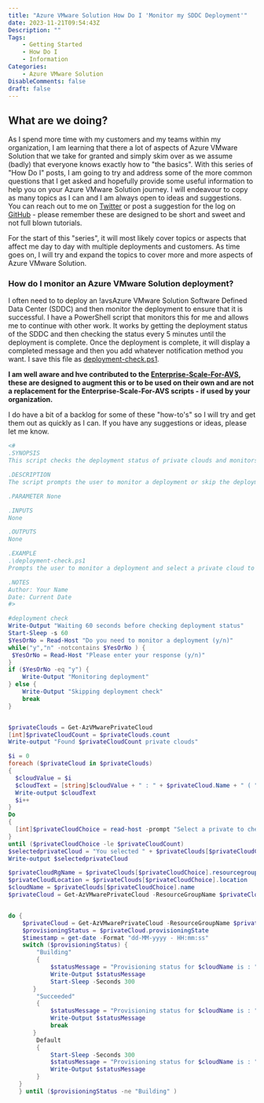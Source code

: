 ```yaml
---
title: "Azure VMware Solution How Do I 'Monitor my SDDC Deployment'"
date: 2023-11-21T09:54:43Z
Description: ""
Tags:
    - Getting Started
    - How Do I
    - Information
Categories:
    - Azure VMware Solution
DisableComments: false
draft: false
---
```


## What are we doing?

As I spend more time with my customers and my teams within my organization, I am learning that there a lot of aspects of Azure VMware Solution that we take for granted and simply skim over as we assume (badly) that everyone knows exactly how to "the basics". With this series of "How Do I" posts, I am going to try and address some of the more common questions that I get asked and hopefully provide some useful information to help you on your Azure VMware Solution journey. I will endeavour to copy as many topics as I can and I am always open to ideas and suggestions. You can reach out to me on [Twitter](https://www.twitter.com/fskelly) or post a suggestion for the log on [GitHub](https://github.com/fskelly/flkelly-cloudblog/issues) - please remember these are designed to be short and sweet and not full blown tutorials.

For the start of this "series", it will most likely cover topics or aspects that affect me day to day with multiple deployments and customers. As time goes on, I will try and expand the topics to cover more and more aspects of Azure VMware Solution.

### How do I monitor an Azure VMware Solution deployment?

I often need to to deploy an !avsAzure VMware Solution Software Defined Data Center (SDDC) and then monitor the deployment to ensure that it is successful. I have a PowerShell script that monitors this for me and allows me to continue with other work. It works by getting the deployment status of the SDDC and then checking the status every 5 minutes until the deployment is complete. Once the deployment is complete, it will display a completed message and then you add whatever notification method you want. I save this file as [deployment-check.ps1](https://github.com/fskelly/flkelly-cloudblog/blob/main/blogFiles/2023/Azure-VMware-Solution-how-do-I/deployment-check/deployment-check.ps1).

**I am well aware and hve contributed to the [Enterprise-Scale-For-AVS](https://github.com/Azure/Enterprise-Scale-for-AVS), these are designed to augment this or to be used on their own and are not a replacement for the Enterprise-Scale-For-AVS scripts - if used by your organization.**

I do have a bit of a backlog for some of these "how-to's" so I will try and get them out as quickly as I can. If you have any suggestions or ideas, please let me know.

```powershell
<#
.SYNOPSIS
This script checks the deployment status of private clouds and monitors the provisioning process.

.DESCRIPTION
The script prompts the user to monitor a deployment or skip the deployment check. If the user chooses to monitor, it retrieves a list of private clouds and allows the user to select a private cloud to check the deployment status. It then continuously checks the provisioning status of the selected private cloud until it is no longer in the "Building" state.

.PARAMETER None

.INPUTS
None

.OUTPUTS
None

.EXAMPLE
.\deployment-check.ps1
Prompts the user to monitor a deployment and select a private cloud to check the deployment status.

.NOTES
Author: Your Name
Date: Current Date
#>

#deployment check
Write-Output "Waiting 60 seconds before checking deployment status"
Start-Sleep -s 60
$YesOrNo = Read-Host "Do you need to monitor a deployment (y/n)"
while("y","n" -notcontains $YesOrNo ) {
 $YesOrNo = Read-Host "Please enter your response (y/n)"
}
if ($YesOrNo -eq "y") {
    Write-Output "Monitoring deployment"
} else {
    Write-Output "Skipping deployment check"
    break
}


$privateClouds = Get-AzVMwarePrivateCloud
[int]$privateCloudCount = $privateClouds.count
Write-output "Found $privateCloudCount private clouds"

$i = 0
foreach ($privateCloud in $privateClouds)
{
  $cloudValue = $i
  $cloudText = [string]$cloudValue + " : " + $privateCloud.Name + " ( " + $privateCloud.ResourceGroupName + " )" + ":" + $privateCloud.Location
  Write-output $cloudText
  $i++
}
Do 
{
  [int]$privateCloudChoice = read-host -prompt "Select a private to check deployment & press enter"
} 
until ($privateCloudChoice -le $privateCloudCount)
$selectedprivateCloud = "You selected " + $privateClouds[$privateCloudChoice].Name
Write-output $selectedprivateCloud

$privateCloudRgName = $privateClouds[$privateCloudChoice].resourcegroupname
$privateCloudLocation = $privateClouds[$privateCloudChoice].location
$cloudName = $privateClouds[$privateCloudChoice].name
$privateCloud = Get-AzVMwarePrivateCloud -ResourceGroupName $privateCloudRgName -Name $cloudName


do {
    $privateCloud = Get-AzVMwarePrivateCloud -ResourceGroupName $privateCloudRgName -Name $cloudName
    $provisioningStatus = $privateCloud.provisioningState
    $timestamp = get-date -Format "dd-MM-yyyy - HH:mm:ss"
    switch ($provisioningStatus) {
        "Building" 
        {
            $statusMessage = "Provisioning status for $cloudName is : " +    $provisioningStatus + " ($timestamp)"
            Write-Output $statusMessage
            Start-Sleep -Seconds 300
       }
        "Succeeded"
        {
            $statusMessage = "Provisioning status for $cloudName is : " + $provisioningStatus + " ($timestamp)"
            Write-Output $statusMessage
            break
       }
        Default
        {
            Start-Sleep -Seconds 300
            $statusMessage = "Provisioning status for $cloudName is : " + $provisioningStatus + " ($timestamp)"
            Write-Output $statusMessage
        }
   }
   } until ($provisioningStatus -ne "Building" )

```
